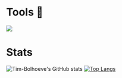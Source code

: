 # Tools 🔨
![](https://img.shields.io/badge/OS-Windows-informational?style=flat&logo=<LOGO_NAME>&logoColor=white&color=0078D6)


# Stats
![Tim-Bolhoeve's GitHub stats](https://github-readme-stats.vercel.app/api?username=Tim-Bolhoeve&show_icons=true&theme=radical)
[![Top Langs](https://github-readme-stats.vercel.app/api/top-langs/?username=TimBolhoeve-DBG&layout=compact&theme=radical)](https://github.com/TimBolhoeve-DBG/bestelapp)

